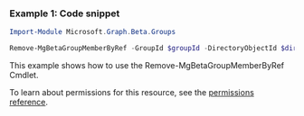 ### Example 1: Code snippet

```powershellImport-Module Microsoft.Graph.Beta.Groups

Remove-MgBetaGroupMemberByRef -GroupId $groupId -DirectoryObjectId $directoryObjectId
```
This example shows how to use the Remove-MgBetaGroupMemberByRef Cmdlet.
To learn about permissions for this resource, see the [permissions reference](/graph/permissions-reference).

